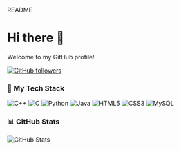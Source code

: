 README

# Hi there 👋
Welcome to my GitHub profile!

[![GitHub followers](https://img.shields.io/github/followers/amanramola?label=Follow&style=social)](https://github.com/amanramola)


### 🚀 My Tech Stack

![C++](https://img.shields.io/badge/C++-4B8BBE?style=for-the-badge&logo=c%2b%2b&logoColor=white)
![C](https://img.shields.io/badge/C-A8B9CC?style=for-the-badge&logo=c&logoColor=black)
![Python](https://img.shields.io/badge/Python-FFD43B?style=for-the-badge&logo=python&logoColor=black)
![Java](https://img.shields.io/badge/Java-ED8B00?style=for-the-badge&logo=java&logoColor=white)
![HTML5](https://img.shields.io/badge/HTML5-DD4B25?style=for-the-badge&logo=html5&logoColor=white)
![CSS3](https://img.shields.io/badge/CSS3-264DE4?style=for-the-badge&logo=css3&logoColor=white)
![MySQL](https://img.shields.io/badge/MySQL-00618A?style=for-the-badge&logo=mysql&logoColor=white)

### 📊 GitHub Stats

![GitHub Stats](https://github-readme-stats.vercel.app/api?username=amanramola&theme=dark&hide_border=false&include_all_commits=false&count_private=false)
